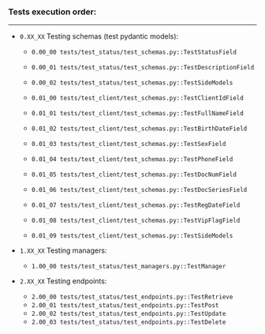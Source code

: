 ### Tests execution order:

---

- `0.XX_XX` Testing schemas (test pydantic models):
    - `0.00_00 tests/test_status/test_schemas.py::TestStatusField`
    - `0.00_01 tests/test_status/test_schemas.py::TestDescriptionField`
    - `0.00_02 tests/test_status/test_schemas.py::TestSideModels`

    - `0.01_00 tests/test_client/test_schemas.py::TestClientIdField`
    - `0.01_01 tests/test_client/test_schemas.py::TestFullNameField`
    - `0.01_02 tests/test_client/test_schemas.py::TestBirthDateField`
    - `0.01_03 tests/test_client/test_schemas.py::TestSexField`
    - `0.01_04 tests/test_client/test_schemas.py::TestPhoneField`
    - `0.01_05 tests/test_client/test_schemas.py::TestDocNumField`
    - `0.01_06 tests/test_client/test_schemas.py::TestDocSeriesField`
    - `0.01_07 tests/test_client/test_schemas.py::TestRegDateField`
    - `0.01_08 tests/test_client/test_schemas.py::TestVipFlagField`
    - `0.01_09 tests/test_client/test_schemas.py::TestSideModels`

- `1.XX_XX` Testing managers:
    - `1.00_00 tests/test_status/test_managers.py::TestManager`

- `2.XX_XX` Testing endpoints:
    - `2.00_00 tests/test_status/test_endpoints.py::TestRetrieve`
    - `2.00_01 tests/test_status/test_endpoints.py::TestPost`
    - `2.00_02 tests/test_status/test_endpoints.py::TestUpdate`
    - `2.00_03 tests/test_status/test_endpoints.py::TestDelete`